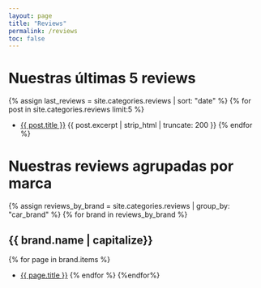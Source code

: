 ```yaml
---
layout: page
title: "Reviews"
permalink: /reviews
toc: false
---
```


# Nuestras últimas 5 reviews

{% assign last_reviews = site.categories.reviews | sort: "date" %}
{% for post in site.categories.reviews limit:5 %}
- [{{ post.title }}]({{post.url}})  {{ post.excerpt | strip_html | truncate: 200 }}
{% endfor %}

# Nuestras reviews agrupadas por marca
{% assign reviews_by_brand = site.categories.reviews | group_by: "car_brand" %}
 {% for brand in reviews_by_brand %}
## {{ brand.name | capitalize}}
 {% for page in brand.items %}
- [{{ page.title }}]({{page.url}}) 
{% endfor %}
{%endfor%}
